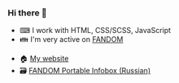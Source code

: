 ### Hi there 👋
* ⌨ I work with HTML, CSS/SCSS, JavaScript
* 👪 I'm very active on [FANDOM](https://community.fandom.com/wiki/User:StickManReally)

- 🏠 [My website](https://thundiverter.github.io)
- 🗃 [FANDOM Portable Infobox (Russian)](https://github.com/Thundiverter/fandom-portable-infobox)

<!--
**Thundiverter/Thundiverter** is a ✨ _special_ ✨ repository because its `README.md` (this file) appears on your GitHub profile.

Here are some ideas to get you started:

- 🔭 I’m currently working on ...
- 🌱 I’m currently learning ...
- 👯 I’m looking to collaborate on ...
- 🤔 I’m looking for help with ...
- 💬 Ask me about ...
- 📫 How to reach me: ...
- 😄 Pronouns: ...
- ⚡ Fun fact: ...
-->
